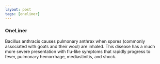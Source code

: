 ```yaml
---
layout: post
tags: [oneliner]
---
```



### OneLiner

Bacillus anthracis causes pulmonary anthrax when spores (commonly associated with goats and their wool) are inhaled. This disease has a much more severe presentation with flu-like symptoms that rapidly progress to fever, pulmonary hemorrhage, mediastinitis, and shock.
